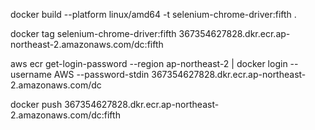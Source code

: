docker build --platform linux/amd64 -t selenium-chrome-driver:fifth .

docker tag selenium-chrome-driver:fifth 367354627828.dkr.ecr.ap-northeast-2.amazonaws.com/dc:fifth

aws ecr get-login-password --region ap-northeast-2 | docker login --username AWS --password-stdin 367354627828.dkr.ecr.ap-northeast-2.amazonaws.com/dc

docker push 367354627828.dkr.ecr.ap-northeast-2.amazonaws.com/dc:fifth
